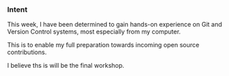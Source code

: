 ### Intent

This week, I have been determined to gain hands-on experience on Git and Version Control systems, most especially from my computer. 

This is to enable my full preparation towards incoming open source contributions.

I believe ths is will be the final workshop.
